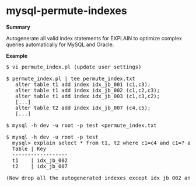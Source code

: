 mysql-permute-indexes
=====================

**Summary**

Autogenerate all valid index statements for EXPLAIN to optimize complex queries automatically for MySQL and Oracle.

**Example**

<pre>
$ vi permute_index.pl (update user settings)

$ permute_index.pl | tee permute_index.txt
   alter table t1 add index idx_jb_001 (c1,c3);
   alter table t1 add index idx_jb_002 (c1,c2,c3);
   alter table t1 add index idx_jb_003 (c1,c3,c2);
   [...]
   alter table t2 add index idx_jb_007 (c4,c5);
   [...]

$ mysql -h dev -u root -p test &lt;permute_index.txt

$ mysql -h dev -u root -p test
  mysql&gt; explain select * from t1, t2 where c1=c4 and c1=? and c2=? and c3=? and c5=?;
  Table | Key
  ------------------
  t1    | idx_jb_002
  t2    | idx_jb_007

(Now drop all the autogenerated indexes except idx_jb_002 and idx_jb_007.)
</pre>
